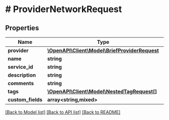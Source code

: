 # # ProviderNetworkRequest

## Properties

Name | Type | Description | Notes
------------ | ------------- | ------------- | -------------
**provider** | [**\OpenAPI\Client\Model\BriefProviderRequest**](BriefProviderRequest.md) |  |
**name** | **string** |  |
**service_id** | **string** |  | [optional]
**description** | **string** |  | [optional]
**comments** | **string** |  | [optional]
**tags** | [**\OpenAPI\Client\Model\NestedTagRequest[]**](NestedTagRequest.md) |  | [optional]
**custom_fields** | **array<string,mixed>** |  | [optional]

[[Back to Model list]](../../README.md#models) [[Back to API list]](../../README.md#endpoints) [[Back to README]](../../README.md)
